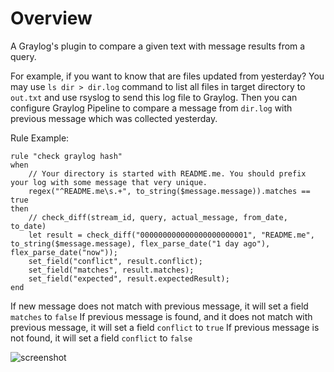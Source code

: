 # Overview

A Graylog's plugin to compare a given text with message results from a query.

For example, if you want to know that are files updated from yesterday? You may use `ls dir > dir.log` command to list all files in target directory to `out.txt` and use rsyslog to send this log file to Graylog. Then you can configure Graylog Pipeline to compare a message from `dir.log` with previous message which was collected yesterday.

Rule Example:

```
rule "check graylog hash"
when
    // Your directory is started with README.me. You should prefix your log with some message that very unique.
    regex("^README.me\s.+", to_string($message.message)).matches == true
then
	// check_diff(stream_id, query, actual_message, from_date, to_date)
    let result = check_diff("000000000000000000000001", "README.me", to_string($message.message), flex_parse_date("1 day ago"), flex_parse_date("now"));
    set_field("conflict", result.conflict);
    set_field("matches", result.matches);
    set_field("expected", result.expectedResult);
end
```

If new message does not match with previous message, it will set a field `matches` to `false`
If previous message is found, and it does not match with previous message, it will set a field `conflict` to `true`
If previous message is not found, it will set a field `conflict` to `false`


![screenshot](https://github.com/omise/graylog-plugin-function-check-diff/blob/master/screenshot.png)
